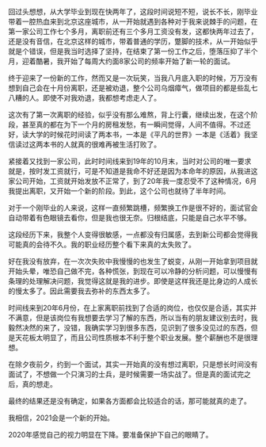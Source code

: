 回过头想想，从大学毕业到现在快两年了，这段时间说短不短，说长不长，刚毕业带着一腔热血来到北京这座城市，从一开始就遇到各种对于我来说棘手的问题，在第一家公司工作七个多月，离职前还有三个多月工资没有发，这都快两年过去了，还是没有音信，在北京这样的城市，带着普通的学历，蹩脚的技术，从一开始似乎就是个错误，但是我当时选择了坚持，在结束了第一份工作之后，堕落压抑了半个月，迎着酷暑，我开始了每周大约面8家公司的频率开始了新一轮的面试。

终于迎来了一份新的工作，然而又是一次玩笑，当我八月底入职的时候，万万没有想到自己会在十月份离职，还是被劝退，整个公司乌烟瘴气，做项目的都是些乱七八糟的人。即使不对我劝退，我都想考虑走人了。

这次有了第一次离职的经验，似乎没有那么难熬，背上行囊，继续出发，在这个阶段，甚至真的都在为下一个月的房租发愁，有一瞬间觉得，人间不值得。不过还好，读大学的时候花时间读了两本书，一本是《平凡的世界》一本是《活着》我坚信读过这两本书的人就真的很难再被生活打败了。

紧接着又找到一家公司，此时时间线来到19年的10月末，当时对公司的唯一要求就是，按时发工资就行，可是不知道是我命不好还是因为本命年的原因，从我进这家公司开始，工资就开始发放不正常了，到了20年我一度忍受不了这种情况，6月我提出离职，又开始一个新的阶段。到此，这个公司也就待了半年时间。

对于一个刚毕业的人来说，这样一直频繁跳槽，频繁换工作是很不好的，面试官会自动带着有色眼镜去看你，但是我也很无奈。归根结底，只能是自己水平不够。

这段经历下来，我整个人变得很敏感，一点都没有归属感，去到新公司都会觉得我可能真的会待不久。我的职业经历整个看下来真的太失败了。

好在我没有放弃，在一次次失败中我慢慢的也发生了蜕变，从刚一开始拿到项目就开始头晕，唯恐自己做不完，各种慌张，到现在可以冷静的分析问题，可以慢慢有条理的处理解决问题，我觉得这就是我的进步。即使是这样我还是比身边的人成长的慢太多了。因此需要我去弥补的东西太多了。

时间线来到20年6月份，在上家离职前找到了合适的岗位，也仅仅是合适，其实并不满意，但是该岗位有我想要去学习了解的东西，所以当有的朋友建议别去时，我毅然决然的来了，没错，我确实学习到很多东西，见识到了很多没见过的东西，但是天花板太明显了，而且公司性质根本不利于整个职业发展。整个薪酬也不是很理想。

在除夕夜前夕，约到一个面试，其实一开始真的没有想过离职，只是想长时间没有面试了，不想做一个只演习的士兵，是时候需要一场实战了。但是真的面试完之后，真的想走。

最终的结果还是没有确定，如果各方面都会比较适合的话，那可能就真的走了。

我相信，2021会是一个新的开始。

2020年感觉自己的视力明显在下降。要准备保护下自己的眼睛了。









